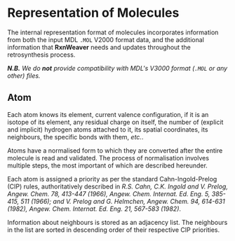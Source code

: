 # Representation of Molecules

The internal representation format of molecules incorporates
information from both the input MDL `.MOL` V2000 format data, and the
additional information that **RxnWeaver** needs and updates throughout
the retrosynthesis process.

**_N.B._** *We do **not** provide compatibility with MDL's V3000
  format (`.MOL` or any other) files.*

## Atom

Each atom knows its element, current valence configuration, if it is
an isotope of its element, any residual charge on itself, the number
of (explicit and implicit) hydrogen atoms attached to it, its spatial
coordinates, its neighbours, the specific bonds with them, _etc._.

Atoms have a normalised form to which they are converted after the
entire molecule is read and validated.  The process of normalisation
involves multiple steps, the most important of which are described
hereunder.

Each atom is assigned a priority as per the standard
Cahn-Ingold-Prelog (CIP) rules, authoritatively described in
*R.S. Cahn, C.K. Ingold and V. Prelog, Angew. Chem. 78, 413-447
(1966), Angew. Chem. Internat. Ed. Eng. 5, 385-415, 511 (1966); and
V. Prelog and G. Helmchen, Angew. Chem. 94, 614-631 (1982),
Angew. Chem. Internat. Ed. Eng. 21, 567-583 (1982)*.

Information about neighbours is stored as an adjacency list.  The
neighbours in the list are sorted in descending order of their
respective CIP priorities.
